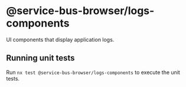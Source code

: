 # @service-bus-browser/logs-components

UI components that display application logs.

## Running unit tests

Run `nx test @service-bus-browser/logs-components` to execute the unit tests.
